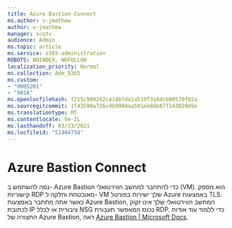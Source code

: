 ```yaml
---
title: Azure Bastion Connect
ms.author: v-jmathew
author: v-jmathew
manager: scotv
audience: Admin
ms.topic: article
ms.service: o365-administration
ROBOTS: NOINDEX, NOFOLLOW
localization_priority: Normal
ms.collection: Adm_O365
ms.custom:
- "9005201"
- "9016"
ms.openlocfilehash: f215c909242c414b7da1a519f316dcb00570f02a
ms.sourcegitcommit: 1f43598a726cdb9904aa501eb8db87f143020d9e
ms.translationtype: MT
ms.contentlocale: he-IL
ms.lasthandoff: 03/23/2021
ms.locfileid: "51404758"
---
```

# <a name="azure-bastion-connect"></a>Azure Bastion Connect

נסה להשתמש ב- Azure Bastion כדי להתחבר למחשב הווירטואלי (VM). הוא מספק קישוריות RDP מאובטחת וחלקה ל- VM שלך ישירות בפורטל Azure באמצעות TLS. כאשר אתה מתחבר באמצעות Azure Bastion, המחשב הווירטואלי שלך אינו זקוק לכתובת IP ציבורית או לכלל NSG נכנס המאפשר תעבורת RDP. כדי ללמוד עוד אודות התצורה של Azure Bastion, ראה [Azure Bastion | Microsoft Docs](https://docs.microsoft.com/azure/bastion/bastion-overview).
